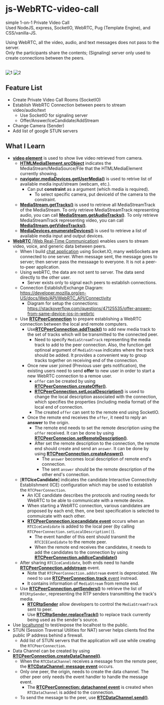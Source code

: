 # js-WebRTC-video-call

simple 1-on-1 Private Video Call  
Used NodeJS, express, SocketIO, WebRTC, Pug (Template Engine), and CSS/vanilla-JS.

Using WebRTC, all the video, audio, and text messages does not pass to the server.  
Only the participants share the contents; (Signaling) server only used to create connections between the peers.  
</br>

![1](https://user-images.githubusercontent.com/71063574/150798955-486ff641-6502-44fd-9b74-ab3b5fcd10c4.jpg)
![2](https://user-images.githubusercontent.com/71063574/150798962-faa8d9ce-25e5-4dc7-a608-bd2601a253e8.jpg)

## Feature List

- Create Private Video Call Rooms (SocketIO)
- Establish WebRTC Connection between peers to stream video/audio/text
  - Use SocketIO for signaling server
  - Offer/Answer/IceCandidate/AddStream
- Change Camera (Sender)
- Add list of google STUN servers

## What I Learn

- [**video element**](https://developer.mozilla.org/en-US/docs/Web/HTML/Element/Video) is used to show live video retrieved from camera.
  - [**HTMLMediaElement.srcObject**](https://developer.mozilla.org/en-US/docs/Web/API/HTMLMediaElement/srcObject) indicates the MediaStream/MediaSource/File that the HTMLMediaElement currently showing.
  - [**navigator.mediaDevices.getUserMedia()**](https://developer.mozilla.org/en-US/docs/Web/API/MediaDevices/getUserMedia) is used to retrive list of available media input/stream (webcam, etc.).
    - Can put **constraint** as a argument (which media is required).
      - To select specific camera, put deviceId of the camera to the constraint.
  - [**MediaStream.getTracks()**](https://developer.mozilla.org/en-US/docs/Web/API/MediaStream/getTracks#browser_compatibility) is used to retrieve all MediaStreamTrack of the MediaStream.
    To only retrieve MediaStreamTrack representing audio, you can call [**MediaStream.getAudioTracks()**](https://developer.mozilla.org/en-US/docs/Web/API/MediaStream/getAudioTracks).
    To only retrieve MediaStreamTrack representing video, you can call [**MediaStream.getVideoTracks()**](https://developer.mozilla.org/en-US/docs/Web/API/MediaStream/getVideoTracks).
  - [**MediaDevices.enumerateDevices()**](https://developer.mozilla.org/en-US/docs/Web/API/MediaDevices/enumerateDevices) is used to retrieve a list of available media input and output devices.
- [**WebRTC** (Web Real-Time Communication)](https://webrtc.org/) enables users to stream video, voice, and generic data between peers.
  - When I build [chat application](https://github.com/hyecheol123/NomadCoder-Zoom/tree/main/open-chats) using Socket.IO, many webSockets are connected to one server.
    When message sent, the message goes to server; then server pass the messaage to everyone.
    It is not a peer-to-peer application.
  - Using webRTC, the data are not sent to server.
    The data send directly to the other user.
    - Server exists only to signal each peers to establish connections.
  - Connection Establish/Exchange Diagram: https://developer.mozilla.org/en-US/docs/Web/API/WebRTC_API/Connectivity
    - Diagram for setup the connections: https://stackoverflow.com/questions/47125535/offer-answer-from-same-device-ios-in-webrtc
  - Use [**RTCPeerConnection**](https://developer.mozilla.org/en-US/docs/Web/API/RTCPeerConnection) to prepare establishing a WebRTC connection between the local and remote computers.
    - Use[**RTCPeerConnection.addTrack()**](https://developer.mozilla.org/en-US/docs/Web/API/RTCPeerConnection/addTrack) to add new media track to the set of tracks which will be transmitted to the connected peer.
      - Need to specify `MediaStreamTrack` representing the media track to add to the peer connection.
        Also, the function get optinoal argument of `MediaStream` indicates where the track should be added.
        It provides a convenient way to group tracks together on receiving end of the connection.
    - Once new user joined (Previous user gets notification), the existing users need to send **offer** to new user in order to start a new WebRTC connection to a remoe user.
      - `offer` can be created by using [**RTCPeerConnection.createOffer()**](https://developer.mozilla.org/en-US/docs/Web/API/RTCPeerConnection/createOffer).
      - [**RTCPeerConnection.setLocalDescription()**](https://developer.mozilla.org/en-US/docs/Web/API/RTCPeerConnection/setLocalDescription) is used to change the local description associated with the connection, which specifies the properties (including media format) of the local end of connection.
      - The created `offer` can sent to the remote end using SocketIO.
    - Once the remote end receives the `offer`, it need to reply an **answer** to the origin.
      - The remote end needs to set the remote description using the `offer` received.
        It can be done by using [**RTCPeerConnecion.setRemoteDescription()**](https://developer.mozilla.org/en-US/docs/Web/API/RTCPeerConnection/setRemoteDescription).
      - After set the remote description to the connection, the remote end should create and send an `answer`.
        It can be done by using [**RTCPeerConnection.createAnswer()**](https://developer.mozilla.org/en-US/docs/Web/API/RTCPeerConnection/createAnswer).
        - The `answer` becomes local description of remote end's connection.
        - The sent `answer` should be the remote description of the other end's connection.
  - [**RTCIceCandidate**] indicates the candidate Interactive Connectivity Establishment (ICE) configuration which may be used to establish the `RTCPeerConnection`.
    - An ICE candidate describes the protocols and routing needs for WebRTC to be able to communicate with a remote device.
    - When starting a WebRTC connection, various candidates are proposed by each end; then, one best specification is selected to commuicate with each other.
    - [**RTCPeerConnection.icecandidate event**](https://developer.mozilla.org/en-US/docs/Web/API/RTCPeerConnection/icecandidate_event) occurs when an `RTCIceCandidate` is added to the local peer (by calling `RTCPeerConnection.setLocalDescription()`).
      - The event handler of this eent should transmit the `RTCICECandidate` to the remote peer.
      - When the remote end receives the candidates, it needs to add the candidates to the connection by using [**RTCPeerConnection.addIceCandidate()**](https://developer.mozilla.org/en-US/docs/Web/API/RTCPeerConnection/addIceCandidate)
  - After sharing `RTCIceCandidate`, both ends need to handle [**RTCPeerConnection.addstream**](https://developer.mozilla.org/en-US/docs/Web/API/RTCPeerConnection/addstream_event) event.
    - Note that `RTCPeerConnection.addstream` event is depreciated.
      We need to use [**RTCPeerConnection.track** event](https://developer.mozilla.org/en-US/docs/Web/API/RTCPeerConnection/track_event) instread.
    - It contains information of `MediaStream` from remote end.
  - Use [**RTCPeerConnection.getSenders()**](https://developer.mozilla.org/en-US/docs/Web/API/RTCPeerConnection/getSenders) to retrieve the list of `RTCRtpSender`, representing the RTP senders transmitting the track's media.
    - [**RTCRtpSender**](https://developer.mozilla.org/en-US/docs/Web/API/RTCRtpSender) allow developers to control the `MediaStreamTrack` sent to peer.
    - Use [**RTCRtpSender.replaceTrack()**](https://developer.mozilla.org/en-US/docs/Web/API/RTCRtpSender/replaceTrack) to replace track currently being used as the sender's source.
- Use [localtunnel](https://theboroer.github.io/localtunnel-www/) to test/expose the localhost to the public.
- STUN (Session Traversal Utilities for NAT) server helps clients find the public IP address behind a firewall.
  - Add list of STUN servers that the application will use while creating the `RTCPeerConnection`.
- Data Channel can be created by using [**RTCPeerConnection.createDataChannel()**](https://developer.mozilla.org/en-US/docs/Web/API/RTCPeerConnection/createDataChannel).
  - When the `RTCDataChannel` receives a message from the remote peer, the [**RTCDataChannel: message event**](https://developer.mozilla.org/en-US/docs/Web/API/RTCDataChannel/message_event) occurs.
  - Only one peer, the origin, needs to create the data channel.
    The other peer only needs the event handler to handle the message event.
    - The [**RTCPeerConnection: datachannel event**](https://developer.mozilla.org/en-US/docs/Web/API/RTCPeerConnection/datachannel_event) is created when `RTCDataChannel` is added to the connection.
  - To send the message to the peer, use [**RTCDataChannel.send()**](https://developer.mozilla.org/en-US/docs/Web/API/RTCDataChannel/send).
